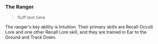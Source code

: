 ### The Ranger

> fluff text here

The ranger's key ability is Intuition. Their primary skills are Recall Occult Lore and one other Recall Lore skill, and they are trained in Ear to the Ground and Track Down.
